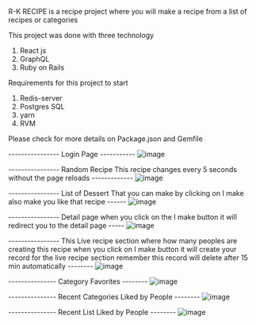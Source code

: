 R-K RECIPE is a recipe project where you will make a recipe from a list of recipes or categories 

This project was done with three technology 
1. React js 
2. GraphQL 
3. Ruby on Rails 

Requirements for this project to start 
1. Redis-server 
2. Postgres SQL 
3. yarn 
4. RVM

Please check for more details on Package.json and Gemfile 

---------------- Login Page -----------
![image](https://github.com/Rohitpanwar7826/recipe-app/assets/81533608/98535436-41e8-4f82-bd98-d3414b47c2f5)

---------------- Random Recipe This recipe changes every 5 seconds without the page reloads -------------
![image](https://github.com/Rohitpanwar7826/recipe-app/assets/81533608/2d7c318b-f14e-49a7-ace3-a6e7c5d1eaec)

---------------- List of Dessert That you can make by clicking on I make also make you like that recipe ------
![image](https://github.com/Rohitpanwar7826/recipe-app/assets/81533608/19003f78-330e-416b-854d-69bb544b30cb)


---------------- Detail page when you click on the I make button it will redirect you to the detail page -----
![image](https://github.com/Rohitpanwar7826/recipe-app/assets/81533608/1e8bb1e5-f7c1-402d-8a73-711d5cb6b778)


---------------- This Live recipe section where how many peoples are creating this recipe when you click on I make button it will create your record for the live recipe section remember this record will delete after 15 min automatically --------
![image](https://github.com/Rohitpanwar7826/recipe-app/assets/81533608/91fba388-7aca-43a5-ab74-4ab6f2195826)

--------------- Category Favorites --------
![image](https://github.com/Rohitpanwar7826/recipe-app/assets/81533608/5eaf2637-cfc7-4620-b75b-102e323837ee)

--------------- Recent Categories Liked by People --------
![image](https://github.com/Rohitpanwar7826/recipe-app/assets/81533608/d71d65cb-3719-4df5-b547-6c329ad3a2a4)

--------------- Recent List Liked by People --------
![image](https://github.com/Rohitpanwar7826/recipe-app/assets/81533608/e09cd2e0-e416-47e7-8252-64fdb123958a)




